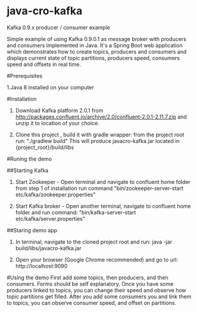 # java-cro-kafka
Kafka 0.9.x producer / consumer example

Simple example of using Kafka 0.9.0.1 as message broker with producers and consumers implemented in Java.
It's a Spring Boot web application which demonstrates how to create topics, producers and consumers and displays current state of topic partitions, producers speed, consumers speed and offsets in real time.

#Prerequisites

1.Java 8 installed on your computer


#Installation

1. Download Kafka platform 2.0.1 from http://packages.confluent.io/archive/2.0/confluent-2.0.1-2.11.7.zip  and unzip it to location of your choice.

2. Clone this project , build it with gradle wrapper: from the project root run: "./gradlew build" This will produce javacro-kafka.jar located in {project_root}/build/libs


#Runing the demo

##Starting Kafka

1. Start Zookeeper - Open terminal and navigate to confluent home folder from step 1 of installation
run command "bin/zookeeper-server-start etc/kafka/zookeeper.properties"

2. Start Kafka broker - Open another terminal, navigate to confluent home folder and run command: "bin/kafka-server-start etc/kafka/server.properties"


##Staring demo app

1. In terminal, navigate to the cloned project root  and run:
    java -jar build/libs/javacro-kafka.jar

2. Open your browser (Google Chrome recommended) and go to url: http://localhost:9090


#Using the demo
First add some topics, then producers, and then consumers. Forms should be self explanatory.
Once you have some producers linked to topics, you can change their speed and observe how topic partitions get filled.
After you add some consumers you and link them to topics, you can observe consumer speed, and offset on partitions.

